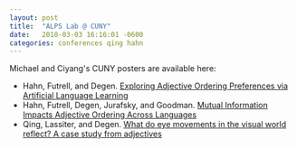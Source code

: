 ```yaml
---
layout: post
title:  "ALPS Lab @ CUNY"
date:   2018-03-03 16:16:01 -0600
categories: conferences qing hahn
---
```


Michael and Ciyang's CUNY posters are available here:

- Hahn, Futrell, and Degen. [Exploring Adjective Ordering Preferences via Artificial Language Learning](http://stanford.edu/~mhahn2/cgi-bin/files/aliens-a0.pdf)
- Hahn, Futrell, Degen, Jurafsky, and Goodman. [Mutual Information Impacts Adjective Ordering Across Languages](http://stanford.edu/~mhahn2/cgi-bin/files/FINAL-MI-A0.pdf)
- Qing, Lassiter, and Degen. [What do eye movements in the visual world reflect? A case study from adjectives](https://www.dropbox.com/s/0ycykhjelzj4hv1/cuny2018posterQingLassiterDegen.pdf?dl=0)